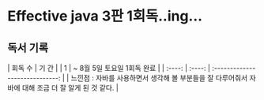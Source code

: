 # Effective java 3판 1회독..ing...

## 독서 기록
| 회독 수 | 기 간 |
| 1 | ~ 8월 5일 토요일 1회독 완료 |
| :----: | :----: | :-----------------------------: |
| 느낀점 : 자바를 사용하면서 생각해 볼 부분들을 잘 다루어줘서 자바에 대해 조금 더 잘 알게 된 것 같다. |
